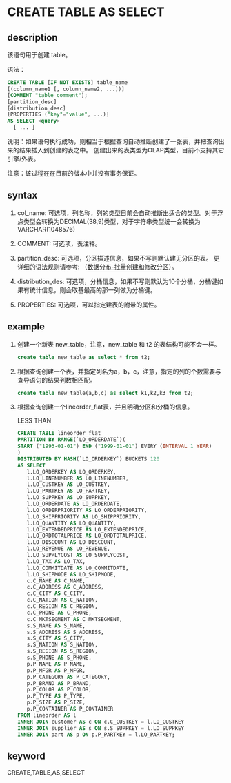 # CREATE TABLE AS SELECT

## description

该语句用于创建 table。

语法：

```sql
CREATE TABLE [IF NOT EXISTS] table_name
[(column_name1 [, column_name2, ...])]
[COMMENT "table comment"];
[partition_desc]
[distribution_desc]
[PROPERTIES ("key"="value", ...)]
AS SELECT <query>
  [ ... ]
```

说明：如果语句执行成功，则相当于根据查询自动推断创建了一张表，并把查询出来的结果插入到创建的表之中。
创建出来的表类型为OLAP类型，目前不支持其它引擎/外表。

注意：该过程在在目前的版本中并没有事务保证。

## syntax
   
1. col_name: 可选项，列名称，列的类型目前会自动推断出适合的类型。对于浮点类型会转换为DECIMAL(38,9)类型，对于字符串类型统一会转换为VARCHAR(1048576)

2. COMMENT: 可选项，表注释。

3. partition_desc: 可选项，分区描述信息，如果不写则默认建无分区的表。
   更详细的语法规则请参考: （[数据分布-批量创建和修改分区](../table_design/Data_distribution.md)）。

4. distribution_des: 可选项，分桶信息，如果不写则默认为10个分桶，分桶键如果有统计信息，则会取基最高的那一列做为分桶键。

5. PROPERTIES: 可选项，可以指定建表的附带的属性。

## example

1. 创建一个新表 new_table，注意，new_table 和 t2 的表结构可能不会一样。

    ```sql
    create table new_table as select * from t2;
    ```

2. 根据查询创建一个表，并指定列名为a，b，c，注意，指定的列的个数需要与查导语句的结果列数相匹配。

    ```sql
    create table new_table(a,b,c) as select k1,k2,k3 from t2;
    ```

3. 根据查询创建一个lineorder_flat表，并且明确分区和分桶的信息。

    LESS THAN

    ```sql
   CREATE TABLE lineorder_flat
   PARTITION BY RANGE(`LO_ORDERDATE`)(
   START ("1993-01-01") END ("1999-01-01") EVERY (INTERVAL 1 YEAR)
   )
   DISTRIBUTED BY HASH(`LO_ORDERKEY`) BUCKETS 120 
   AS SELECT
       l.LO_ORDERKEY AS LO_ORDERKEY,
       l.LO_LINENUMBER AS LO_LINENUMBER,
       l.LO_CUSTKEY AS LO_CUSTKEY,
       l.LO_PARTKEY AS LO_PARTKEY,
       l.LO_SUPPKEY AS LO_SUPPKEY,
       l.LO_ORDERDATE AS LO_ORDERDATE,
       l.LO_ORDERPRIORITY AS LO_ORDERPRIORITY,
       l.LO_SHIPPRIORITY AS LO_SHIPPRIORITY,
       l.LO_QUANTITY AS LO_QUANTITY,
       l.LO_EXTENDEDPRICE AS LO_EXTENDEDPRICE,
       l.LO_ORDTOTALPRICE AS LO_ORDTOTALPRICE,
       l.LO_DISCOUNT AS LO_DISCOUNT,
       l.LO_REVENUE AS LO_REVENUE,
       l.LO_SUPPLYCOST AS LO_SUPPLYCOST,
       l.LO_TAX AS LO_TAX,
       l.LO_COMMITDATE AS LO_COMMITDATE,
       l.LO_SHIPMODE AS LO_SHIPMODE,
       c.C_NAME AS C_NAME,
       c.C_ADDRESS AS C_ADDRESS,
       c.C_CITY AS C_CITY,
       c.C_NATION AS C_NATION,
       c.C_REGION AS C_REGION,
       c.C_PHONE AS C_PHONE,
       c.C_MKTSEGMENT AS C_MKTSEGMENT,
       s.S_NAME AS S_NAME,
       s.S_ADDRESS AS S_ADDRESS,
       s.S_CITY AS S_CITY,
       s.S_NATION AS S_NATION,
       s.S_REGION AS S_REGION,
       s.S_PHONE AS S_PHONE,
       p.P_NAME AS P_NAME,
       p.P_MFGR AS P_MFGR,
       p.P_CATEGORY AS P_CATEGORY,
       p.P_BRAND AS P_BRAND,
       p.P_COLOR AS P_COLOR,
       p.P_TYPE AS P_TYPE,
       p.P_SIZE AS P_SIZE,
       p.P_CONTAINER AS P_CONTAINER
   FROM lineorder AS l
   INNER JOIN customer AS c ON c.C_CUSTKEY = l.LO_CUSTKEY
   INNER JOIN supplier AS s ON s.S_SUPPKEY = l.LO_SUPPKEY
   INNER JOIN part AS p ON p.P_PARTKEY = l.LO_PARTKEY;
    ```

## keyword

CREATE,TABLE,AS,SELECT
